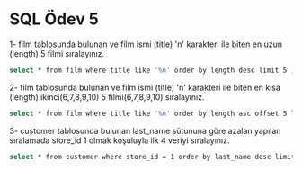 # SQL Ödev 5

1- film tablosunda bulunan ve film ismi (title) 'n' karakteri ile biten en uzun (length) 5 filmi sıralayınız.

```bash
select * from film where title like '%n' order by length desc limit 5 ;
```

2- film tablosunda bulunan ve film ismi (title) 'n' karakteri ile biten en kısa (length) ikinci(6,7,8,9,10) 5 filmi(6,7,8,9,10) sıralayınız.

```bash
select * from film where title like '%n' order by length asc offset 5 limit 5;
```

3- customer tablosunda bulunan last_name sütununa göre azalan yapılan sıralamada store_id 1 olmak koşuluyla ilk 4 veriyi sıralayınız.

```bash
select * from customer where store_id = 1 order by last_name desc limit 4;
```
